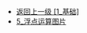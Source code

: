 - [返回上一级 [1_基础]](后端/JavaNote/2_Java(书栈)/2_快速入门/1_基础/)
- [5_浮点运算图片](后端/JavaNote/2_Java(书栈)/2_快速入门/1_基础/5_浮点运算图片/)
